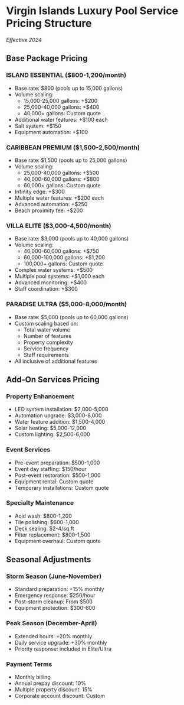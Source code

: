 # Virgin Islands Luxury Pool Service Pricing Structure
*Effective 2024*

## Base Package Pricing

### ISLAND ESSENTIAL ($800-1,200/month)
- Base rate: $800 (pools up to 15,000 gallons)
- Volume scaling:
  - 15,000-25,000 gallons: +$200
  - 25,000-40,000 gallons: +$400
  - 40,000+ gallons: Custom quote
- Additional water features: +$100 each
- Salt system: +$150
- Equipment automation: +$100

### CARIBBEAN PREMIUM ($1,500-2,500/month)
- Base rate: $1,500 (pools up to 25,000 gallons)
- Volume scaling:
  - 25,000-40,000 gallons: +$500
  - 40,000-60,000 gallons: +$800
  - 60,000+ gallons: Custom quote
- Infinity edge: +$300
- Multiple water features: +$200 each
- Advanced automation: +$250
- Beach proximity fee: +$200

### VILLA ELITE ($3,000-4,500/month)
- Base rate: $3,000 (pools up to 40,000 gallons)
- Volume scaling:
  - 40,000-60,000 gallons: +$750
  - 60,000-100,000 gallons: +$1,200
  - 100,000+ gallons: Custom quote
- Complex water systems: +$500
- Multiple pool systems: +$1,000 each
- Advanced monitoring: +$400
- Staff coordination: +$300

### PARADISE ULTRA ($5,000-8,000/month)
- Base rate: $5,000 (pools up to 60,000 gallons)
- Custom scaling based on:
  - Total water volume
  - Number of features
  - Property complexity
  - Service frequency
  - Staff requirements
- All inclusive of additional features

## Add-On Services Pricing

### Property Enhancement
- LED system installation: $2,000-5,000
- Automation upgrade: $3,000-8,000
- Water feature addition: $1,500-4,000
- Solar heating: $5,000-12,000
- Custom lighting: $2,500-6,000

### Event Services
- Pre-event preparation: $500-1,000
- Event day staffing: $150/hour
- Post-event restoration: $500-1,000
- Equipment rental: Custom quote
- Temporary installations: Custom quote

### Specialty Maintenance
- Acid wash: $800-1,200
- Tile polishing: $600-1,000
- Deck sealing: $2-4/sq ft
- Filter replacement: $800-1,500
- Equipment overhaul: Custom quote

## Seasonal Adjustments

### Storm Season (June-November)
- Standard preparation: +15% monthly
- Emergency response: $250/hour
- Post-storm cleanup: From $500
- Equipment protection: $300-600

### Peak Season (December-April)
- Extended hours: +20% monthly
- Daily service upgrade: +30% monthly
- Priority response: included in Elite/Ultra

### Payment Terms
- Monthly billing
- Annual prepay discount: 10%
- Multiple property discount: 15%
- Corporate account discount: Custom
